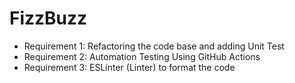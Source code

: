 # FizzBuzz

* Requirement 1: Refactoring the code base and adding Unit Test
* Requirement 2: Automation Testing Using GitHub Actions
* Requirement 3: ESLinter (Linter) to format the code
